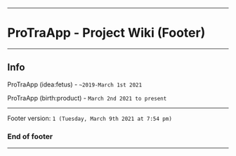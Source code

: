 
***

# ProTraApp - Project Wiki (Footer)

***

## Info

ProTraApp (idea:fetus) - `~2019-March 1st 2021`

ProTraApp (birth:product) - `March 2nd 2021 to present`

***

Footer version: `1 (Tuesday, March 9th 2021 at 7:54 pm)`

### End of footer

***
